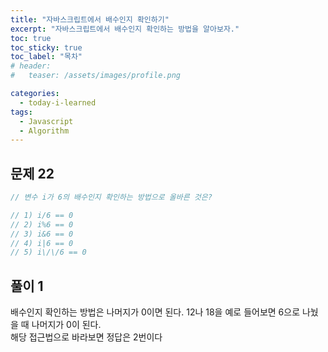 ```yaml
---
title: "자바스크립트에서 배수인지 확인하기"
excerpt: "자바스크립트에서 배수인지 확인하는 방법을 알아보자."
toc: true
toc_sticky: true
toc_label: "목차"
# header:
#   teaser: /assets/images/profile.png

categories:
  - today-i-learned
tags:
  - Javascript
  - Algorithm
---
```


## 문제 22

```js
// 변수 i가 6의 배수인지 확인하는 방법으로 올바른 것은?

// 1) i/6 == 0
// 2) i%6 == 0
// 3) i&6 == 0
// 4) i|6 == 0
// 5) i\/\/6 == 0
```

## 풀이 1

배수인지 확인하는 방법은 나머지가 0이면 된다. 12나 18을 예로 들어보면 6으로 나눴을 때 나머지가 0이 된다.  
해당 접근법으로 바라보면 정답은 2번이다
